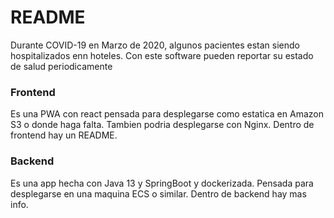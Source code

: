 # README #

Durante COVID-19 en Marzo de 2020, algunos pacientes estan siendo hospitalizados enn hoteles.
Con este software pueden reportar su estado de salud periodicamente

### Frontend ###

Es una PWA con react pensada para desplegarse como estatica en Amazon S3 o
donde haga falta. Tambien podria desplegarse con Nginx. Dentro de 
frontend hay un README.

### Backend ###

Es una app hecha con Java 13 y SpringBoot y dockerizada. Pensada para 
desplegarse en una maquina ECS o similar. Dentro de backend hay mas
info.


